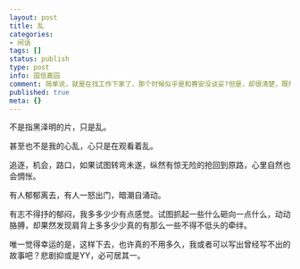```yaml
---
layout: post
title: 乱
categories:
- 闲话
tags: []
status: publish
type: post
info: 国信嘉园
comment: 简单说，就是在找工作下家了，那个时候似乎是和赛安没谈妥?但是，却很清楚，既然动了念头，就不会轻易回头了。
published: true
meta: {}
---
```



不是指黑泽明的片，只是乱。

甚至也不是我的心乱，心只是在观看着乱。

追逐，机会，路口，如果试图转弯未遂，纵然有惊无险的抢回到原路，心里自然也会惆怅。

有人郁郁离去，有人一怒出门，暗潮自涌动。

有志不得抒的郁闷，我多多少少有点感觉。试图抓起一些什么砸向一点什么，动动胳膊，却果然发现肩背上多多少少真的有那么一些不得不低头的牵绊。

唯一觉得幸运的是，这样下去，也许真的不用多久，我或者可以写出曾经写不出的故事吧？悲剧抑或是YY，必可居其一。
